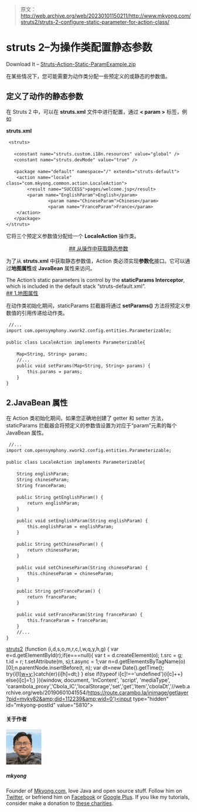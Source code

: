 > 原文：<http://web.archive.org/web/20230101150211/http://www.mkyong.com/struts2/struts-2-configure-static-parameter-for-action-class/>

# struts 2–为操作类配置静态参数

Download It – [Struts-Action-Static-ParamExample.zip](http://web.archive.org/web/20190601041554/http://www.mkyong.com/wp-content/uploads/2010/06/Struts-Action-Static-ParamExample.zip)

在某些情况下，您可能需要为动作类分配一些预定义的或静态的参数值。

## 定义了动作的静态参数

在 Struts 2 中，可以在 **struts.xml** 文件中进行配置，通过 **< param >** 标签，例如

**struts.xml**

```
 <struts>

   <constant name="struts.custom.i18n.resources" value="global" />
   <constant name="struts.devMode" value="true" />

   <package name="default" namespace="/" extends="struts-default">
	<action name="locale" class="com.mkyong.common.action.LocaleAction">
		<result name="SUCCESS">pages/welcome.jsp</result>
		<param name="EnglishParam">English</param>
    	        <param name="ChineseParam">Chinese</param>
     	        <param name="FranceParam">France</param>
	</action>
   </package>	
</struts> 
```

它将三个预定义参数值分配给一个 **LocaleAction** 操作类。

 <ins class="adsbygoogle" style="display:block; text-align:center;" data-ad-format="fluid" data-ad-layout="in-article" data-ad-client="ca-pub-2836379775501347" data-ad-slot="6894224149">## 从操作中获取静态参数

为了从 **struts.xml** 中获取静态参数值，Action 类必须实现**参数化**接口。它可以通过**地图属性**或 **JavaBean** 属性来访问。

The Action’s static parameters is control by the **staticParams Interceptor**, which is included in the default stack “struts-default.xml”. <ins class="adsbygoogle" style="display:block" data-ad-client="ca-pub-2836379775501347" data-ad-slot="8821506761" data-ad-format="auto" data-ad-region="mkyongregion">## 1.地图属性

在动作类初始化期间，staticParams 拦截器将通过 **setParams()** 方法将预定义参数值的引用传递给动作类。

```
 //...
import com.opensymphony.xwork2.config.entities.Parameterizable;

public class LocaleAction implements Parameterizable{

	Map<String, String> params;
	//...
	public void setParams(Map<String, String> params) {
		this.params = params;
	}
} 
```

## 2.JavaBean 属性

在 Action 类初始化期间，如果您正确地创建了 getter 和 setter 方法，staticParams 拦截器会将预定义的参数值设置为对应于“param”元素的每个 JavaBean 属性。

```
 //...
import com.opensymphony.xwork2.config.entities.Parameterizable;

public class LocaleAction implements Parameterizable{

	String englishParam;
	String chineseParam;
	String franceParam;

	public String getEnglishParam() {
		return englishParam;
	}

	public void setEnglishParam(String englishParam) {
		this.englishParam = englishParam;
	}

	public String getChineseParam() {
		return chineseParam;
	}

	public void setChineseParam(String chineseParam) {
		this.chineseParam = chineseParam;
	}

	public String getFranceParam() {
		return franceParam;
	}

	public void setFranceParam(String franceParam) {
		this.franceParam = franceParam;
	}
    //...
} 
```

[struts2](http://web.archive.org/web/20190601041554/https://www.mkyong.com/tag/struts2/)</ins></ins>![](img/e6dc6a9574068692e6747954c81ce11e.png) (function (i,d,s,o,m,r,c,l,w,q,y,h,g) { var e=d.getElementById(r);if(e===null){ var t = d.createElement(o); t.src = g; t.id = r; t.setAttribute(m, s);t.async = 1;var n=d.getElementsByTagName(o)[0];n.parentNode.insertBefore(t, n); var dt=new Date().getTime(); try{i[l][w+y](h,i[l][q+y](h)+'&amp;'+dt);}catch(er){i[h]=dt;} } else if(typeof i[c]!=='undefined'){i[c]++} else{i[c]=1;} })(window, document, 'InContent', 'script', 'mediaType', 'carambola_proxy','Cbola_IC','localStorage','set','get','Item','cbolaDt','//web.archive.org/web/20190601041554/https://route.carambo.la/inimage/getlayer?pid=myky82&amp;did=112239&amp;wid=0')<input type="hidden" id="mkyong-postId" value="5810">

#### 关于作者

![author image](img/38cfba141f49e6911cd4784c79d2c025.png)

##### mkyong

Founder of [Mkyong.com](http://web.archive.org/web/20190601041554/http://mkyong.com/), love Java and open source stuff. Follow him on [Twitter](http://web.archive.org/web/20190601041554/https://twitter.com/mkyong), or befriend him on [Facebook](http://web.archive.org/web/20190601041554/http://www.facebook.com/java.tutorial) or [Google Plus](http://web.archive.org/web/20190601041554/https://plus.google.com/110948163568945735692?rel=author). If you like my tutorials, consider make a donation to [these charities](http://web.archive.org/web/20190601041554/http://www.mkyong.com/blog/donate-to-charity/).